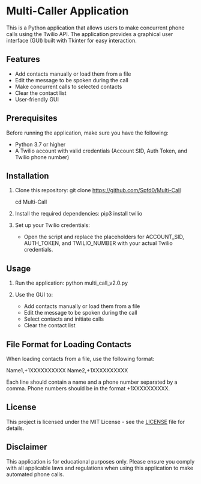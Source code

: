 # Multi-Caller Application

This is a Python application that allows users to make concurrent phone calls using the Twilio API. The application provides a graphical user interface (GUI) built with Tkinter for easy interaction.

## Features

- Add contacts manually or load them from a file
- Edit the message to be spoken during the call
- Make concurrent calls to selected contacts
- Clear the contact list
- User-friendly GUI

## Prerequisites

Before running the application, make sure you have the following:

- Python 3.7 or higher
- A Twilio account with valid credentials (Account SID, Auth Token, and Twilio phone number)

## Installation

1. Clone this repository:
   git clone https://github.com/Spfd0/Multi-Call
   
   cd Multi-Call

3. Install the required dependencies:
   pip3 install twilio 

4. Set up your Twilio credentials:
   - Open the script and replace the placeholders for ACCOUNT_SID, AUTH_TOKEN, and TWILIO_NUMBER with your actual Twilio credentials.

## Usage

1. Run the application:
   python multi_call_v2.0.py

2. Use the GUI to:
   - Add contacts manually or load them from a file
   - Edit the message to be spoken during the call
   - Select contacts and initiate calls
   - Clear the contact list

## File Format for Loading Contacts

When loading contacts from a file, use the following format:

Name1,+1XXXXXXXXXX
Name2,+1XXXXXXXXXX

Each line should contain a name and a phone number separated by a comma. Phone numbers should be in the format +1XXXXXXXXXX.

## License

This project is licensed under the MIT License - see the [LICENSE](LICENSE) file for details.

## Disclaimer

This application is for educational purposes only. Please ensure you comply with all applicable laws and regulations when using this application to make automated phone calls.
